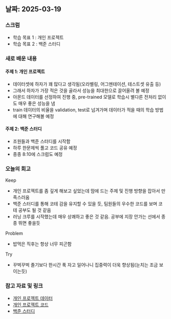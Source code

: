 ## 날짜: 2025-03-19

### 스크럼
- 학습 목표 1 : 개인 프로젝트
- 학습 목표 2 : 백준 스터디

### 새로 배운 내용
#### 주제 1: 개인 프로젝트
- 데이터셋에 하자가 꽤 많다고 생각됨(오라벨링, 어그멘테이션, 테스트셋 유출 등)
- 그래서 하자가 가장 적은 것을 골라서 성능을 최대한으로 끌어올려 볼 예정
- 아몬드 데이터를 선정하여 진행 중, pre-trained 모델로 학습시 별다른 전처리 없이도 매우 좋은 성능을 냄
- train 데이터의 비율을 validation, test로 넘겨가며 데이터가 적을 때의 학습 방법에 대해 연구해볼 예정

#### 주제 2: 백준 스터디
- 조원들과 백준 스터디를 시작함
- 하루 한문제씩 풀고 코드 공유 예정
- 종종 8:10에 스크럼도 예정

### 오늘의 회고
Keep
- 개인 프로젝트를 좀 깊게 해보고 싶었는데 맘에 드는 주제 및 진행 방향을 잡아서 만족스러움
- 백준 스터디를 통해 코테 감을 유지할 수 있을 듯, 팀원들의 우수한 코드를 보며 코테 공부도 될 것 같음
- 러닝 크루를 시작했는데 매우 상쾌하고 좋은 것 같음. 공부에 지장 안가는 선에서 종종 뛰면 좋을듯

Problem
- 밥먹은 직후는 항상 너무 피곤함

Try
- 꾸벅꾸벅 졸기보다 한시간 푹 자고 일어나니 집중력이 더욱 향상됨(눈치는 조금 보이는듯)

### 참고 자료 및 링크
- [개인 프로젝트 데이터](https://www.kaggle.com/datasets/mahyeks/almond-varieties/data)
- [개인 프로젝트 코드](https://colab.research.google.com/drive/1KbImxjt-s7SCzWu2Lrf9zG6FKsIb216F?hl=ko#scrollTo=AsoIFPvwVKsV)
- [백준 스터디](https://www.acmicpc.net/source/91643771)